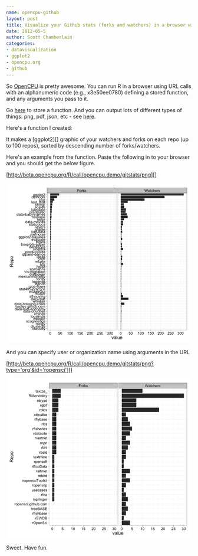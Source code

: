 ```yaml
--- 
name: opencpu-github
layout: post
title: Visualize your Github stats (forks and watchers) in a browser with R!
date: 2012-05-5
author: Scott Chamberlain
categories: 
- datavisualization
- ggplot2
- opencpu.org
- github
---
```


So [OpenCPU][] is pretty awesome.  You can run R in a browser using URL calls with an alphanumeric code (e.g., x3e50ee0780) defining a stored function, and any arguments you pass to it. 

Go [here][] to store a function.  And you can output lots of different types of things: png, pdf, json, etc - see [here][here2].


Here's a function I created:

<script src="https://gist.github.com/2602432.js?file=getgithubstats.r"></script>

It makes a [ggplot2][] graphic of your watchers and forks on each repo (up to 100 repos), sorted by descending number of forks/watchers.

Here's an example from the function.  Paste the following in to your browser and you should get the below figure. 

[http://beta.opencpu.org/R/call/opencpu.demo/gitstats/png][]


![had](/images/posts/hadley.png)



And you can specify user or organization name using arguments in the URL

[http://beta.opencpu.org/R/call/opencpu.demo/gitstats/png?type='org'&id='ropensci'][]

![ropensci](/images/posts/ropensci.png)



Sweet. Have fun. 


[OpenCPU]: http://opencpu.org/
[here]: http://beta.opencpu.org/apps/opencpu.demo/storefunction/
[http://beta.opencpu.org/R/call/store:tmp/x3e50ee0780/png]: http://beta.opencpu.org/R/call/store:tmp/x3e50ee0780/png
[http://beta.opencpu.org/R/call/store:tmp/x3e50ee0780/png?id='ropensci'&type='org']: http://beta.opencpu.org/R/call/store:tmp/x3e50ee0780/png?id='ropensci'&type='org'
[here2]: http://opencpu.org/documentation/outputs/